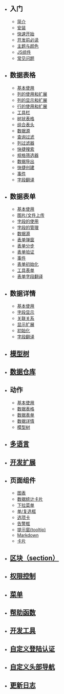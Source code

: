 
- ## 入门
  - [简介](introduction.md)
  - [安装](installation.md)
  - [快速开始](quick-start.md)
  - [开发前必读](notice.md)
  - [主题与颜色](theme.md)
  - [JS组件](js.md)
  - [常见问题](qa.md)
- ## 数据表格
  - [基本使用](model-grid.md)
  - [列的使用和扩展](model-grid-column.md)
  - [列的显示和扩展](model-grid-column-display.md)
  - [行的使用和扩展](model-grid-actions.md)
  - [工具栏](model-grid-custom-tools.md)
  - [树状表格](model-grid-tree.md)
  - [组合表头](model-grid-combination.md)
  - [数据源](model-grid-data.md)
  - [查询过滤](model-grid-filters.md)
  - [列过滤器](model-grid-column-filter.md)
  - [快捷搜索](model-grid-quick-search.md)
  - [规格筛选器](model-grid-selector.md)
  - [数据导出](model-grid-export.md)
  - [快捷创建](model-grid-quick-create.md)
  - [事件](model-grid-events.md)
  - [字段翻译](model-grid-trans.md)
- ## 数据表单
  - [基本使用](model-form.md)
  - [图片/文件上传](model-form-upload.md)
  - [字段的使用](model-form-fields.md)
  - [字段的管理](model-form-field-management.md)
  - [数据源](model-form-data.md)
  - [表单弹窗](model-form-modal.md)
  - [表单分步](model-form-step.md)
  - [表单验证](model-form-validation.md)
  - [事件](model-form-callback.md)
  - [表单初始化](model-form-init.md)
  - [工具表单](widgets-form.md)
  - [表单字段翻译](model-form-trans.md)
- ## 数据详情
  - [基本使用](model-show.md)
  - [字段显示](model-show-field.md)
  - [关联关系](model-show-relation.md)
  - [显示扩展](model-show-extend.md)      
  - [初始化](model-show-init.md)
  - [字段翻译](model-show-trans.md)
- ## [模型树](model-tree.md)
- ## [数据仓库](model-repository.md)
- ## 动作
  - [基本使用](action.md)
  - [数据表格](action-grid.md)
  - [数据表单](action-form.md)
  - [数据详情](action-show.md)
  - [模型树](action-tree.md)
- ## [多语言](trans.md)
- ## [开发扩展](extend.md)
- ## 页面组件
  - [图表](widgets-charts.md)
  - [数据统计卡片](widgets-data-card.md)
  - [下拉菜单](widgets-dropdown.md)
  - [单/复选框](widgets-checkbox.md)
  - [选项卡](widgets-tab.md)
  - [告警框](widgets-alert.md)
  - [提示窗(tooltip)](widgets-tooltip.md)
  - [Markdown](widgets-markdown.md)
  - [卡片](widgets-box.md)
- ## [区块（section）](section.md)
- ## [权限控制](permission.md)
- ## [菜单](menu.md)
- ## [帮助函数](function.md)
- ## [开发工具](helpers.md)
- ## [自定义登陆认证](custom-authentication.md)
- ## [自定义头部导航](custom-navbar.md)
- ## [更新日志](change-log.md)